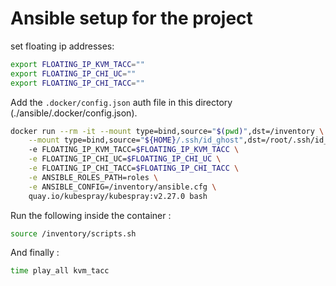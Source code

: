 # Ansible setup for the project

set floating ip addresses:

```sh
export FLOATING_IP_KVM_TACC=""
export FLOATING_IP_CHI_UC=""
export FLOATING_IP_CHI_TACC=""
```

Add the `.docker/config.json` auth file in this directory (./ansible/.docker/config.json).

```sh
docker run --rm -it --mount type=bind,source="$(pwd)",dst=/inventory \
    --mount type=bind,source="${HOME}/.ssh/id_ghost",dst=/root/.ssh/id_rsa \ 
    -e FLOATING_IP_KVM_TACC=$FLOATING_IP_KVM_TACC \
    -e FLOATING_IP_CHI_UC=$FLOATING_IP_CHI_UC \
    -e FLOATING_IP_CHI_TACC=$FLOATING_IP_CHI_TACC \
    -e ANSIBLE_ROLES_PATH=roles \
    -e ANSIBLE_CONFIG=/inventory/ansible.cfg \
    quay.io/kubespray/kubespray:v2.27.0 bash
```

Run the following inside the container : 

```sh
source /inventory/scripts.sh
```

And finally :

```sh
time play_all kvm_tacc 
```


